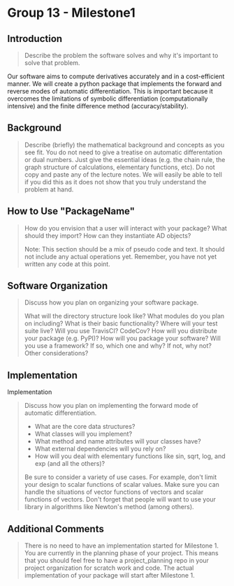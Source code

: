 # Group 13 - Milestone1
## Introduction
> Describe the problem the software solves and why it's important to solve that problem.

Our software aims to compute derivatives accurately and in a cost-efficient manner. 
We will create a python package that implements the forward and reverse modes of automatic 
differentiation. This is important because it overcomes the limitations of symbolic differentiation 
(computationally intensive) and the finite difference method (accuracy/stability).

## Background
>Describe (briefly) the mathematical background and concepts as you see fit. You do not need 
>to give a treatise on automatic differentation or dual numbers. Just give the essential ideas
>(e.g. the chain rule, the graph structure of calculations, elementary functions, etc). 
>Do not copy and paste any of the lecture notes. We will easily be able to tell if you did 
>this as it does not show that you truly understand the problem at hand.

## How to Use "PackageName"
>How do you envision that a user will interact with your package? What should they import? 
>How can they instantiate AD objects?
>
>Note: This section should be a mix of pseudo code and text. It should not include any actual 
>operations yet. Remember, you have not yet written any code at this point.

## Software Organization
>Discuss how you plan on organizing your software package.
>
>What will the directory structure look like?
>What modules do you plan on including? What is their basic functionality?
>Where will your test suite live? Will you use TravisCI? CodeCov?
>How will you distribute your package (e.g. PyPI)?
>How will you package your software? Will you use a framework? If so, which one and why? If not, why not?
>Other considerations?

## Implementation
Implementation
>Discuss how you plan on implementing the forward mode of automatic differentiation.
>
>* What are the core data structures?
>* What classes will you implement?
>* What method and name attributes will your classes have?
>* What external dependencies will you rely on?
>* How will you deal with elementary functions like sin, sqrt, log, and exp (and all the others)?  
>
>Be sure to consider a variety of use cases. For example, don't limit your design to scalar 
>functions of scalar values. Make sure you can handle the situations of vector functions of 
>vectors and scalar functions of vectors. Don't forget that people will want to use your library 
>in algorithms like Newton's method (among others).

## Additional Comments
>There is no need to have an implementation started for Milestone 1. You are currently in the
>planning phase of your project. This means that you should feel free to have a project_planning 
>repo in your project organization for scratch work and code.
>The actual implementation of your package will start after Milestone 1.
